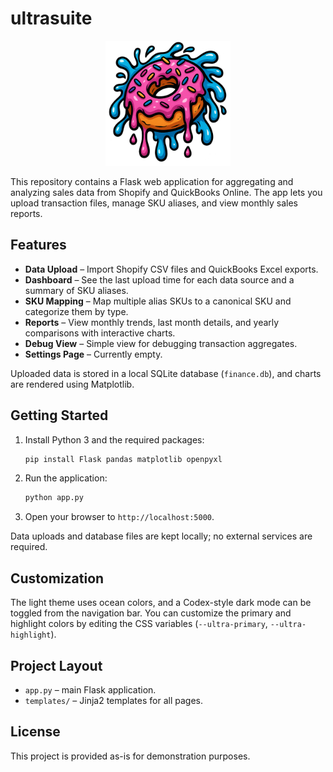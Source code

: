 # ultrasuite

<p align="center">
  <img src="./ultrasuite-logo.png" alt="ultrasuite logo" width="200">
</p>

This repository contains a Flask web application for aggregating and analyzing sales data from Shopify and QuickBooks Online. The app lets you upload transaction files, manage SKU aliases, and view monthly sales reports.

## Features

- **Data Upload** – Import Shopify CSV files and QuickBooks Excel exports.
- **Dashboard** – See the last upload time for each data source and a summary of SKU aliases.
- **SKU Mapping** – Map multiple alias SKUs to a canonical SKU and categorize them by type.
- **Reports** – View monthly trends, last month details, and yearly comparisons with interactive charts.
- **Debug View** – Simple view for debugging transaction aggregates.
- **Settings Page** – Currently empty.

Uploaded data is stored in a local SQLite database (`finance.db`), and charts are rendered using Matplotlib.

## Getting Started

1. Install Python 3 and the required packages:
   ```bash
   pip install Flask pandas matplotlib openpyxl
   ```
2. Run the application:
   ```bash
   python app.py
   ```
3. Open your browser to `http://localhost:5000`.

Data uploads and database files are kept locally; no external services are required.

## Customization

The light theme uses ocean colors, and a Codex-style dark mode can be toggled
from the navigation bar. You can customize the primary and highlight colors by editing the
CSS variables (`--ultra-primary`, `--ultra-highlight`).

## Project Layout

- `app.py` – main Flask application.
- `templates/` – Jinja2 templates for all pages.

## License

This project is provided as-is for demonstration purposes.
